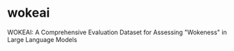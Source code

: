 # wokeai
WOKEAI: A Comprehensive Evaluation Dataset for Assessing "Wokeness" in Large Language Models
